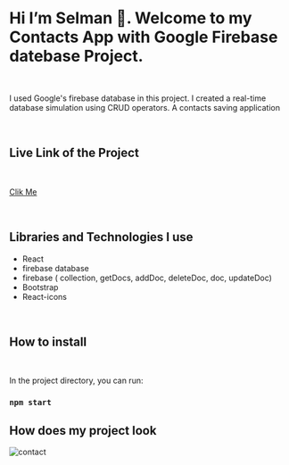 

<h1>Hi I’m Selman 👋. Welcome to my Contacts App with Google Firebase datebase Project.</h1>

<br>

<p>I used Google's firebase database in this project. I created a real-time database simulation using CRUD operators. A contacts saving application</p>

<br>

<h2>Live Link of the Project</h2>

<br>

[Clik Me](https://selman-firebase-contact.netlify.app/)

<br>

<h2>Libraries and Technologies I use</h2>
 
 * React 
 * firebase database
 * firebase (  collection, getDocs, addDoc,  deleteDoc, doc, updateDoc)
 * Bootstrap
 * React-icons




 
 <br>
 
<h2>How to install</h2>

<br>

In the project directory, you can run:

### `npm start`


<h2>How does my project look</h2>

![contact](https://user-images.githubusercontent.com/97898216/180663947-279feb7c-aa9e-4384-8267-98c725978b41.gif)
